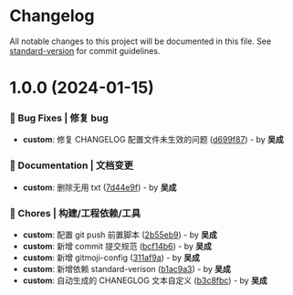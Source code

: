 # Changelog

All notable changes to this project will be documented in this file. See [standard-version](https://github.com/conventional-changelog/standard-version) for commit guidelines.

# 1.0.0 (2024-01-15)


### 🐛 Bug Fixes | 修复 bug

* **custom**: 修复 CHANGELOG 配置文件未生效的问题 ([d699f87](https://gitee.com/aragakki_yui/any-basic/commits/d699f87)) - by **吴成**


### 📝 Documentation | 文档变更

* **custom**: 删除无用 txt ([7d44e9f](https://gitee.com/aragakki_yui/any-basic/commits/7d44e9f)) - by **吴成**


### 🚀 Chores | 构建/工程依赖/工具

* **custom**: 配置 git push 前置脚本 ([2b55eb9](https://gitee.com/aragakki_yui/any-basic/commits/2b55eb9)) - by **吴成**
* **custom**: 新增 commit 提交规范 ([bcf14b6](https://gitee.com/aragakki_yui/any-basic/commits/bcf14b6)) - by **吴成**
* **custom**: 新增 gitmoji-config ([311af9a](https://gitee.com/aragakki_yui/any-basic/commits/311af9a)) - by **吴成**
* **custom**: 新增依赖 standard-verison ([b1ac9a3](https://gitee.com/aragakki_yui/any-basic/commits/b1ac9a3)) - by **吴成**
* **custom**: 自动生成的 CHANEGLOG 文本自定义 ([b3c8fbc](https://gitee.com/aragakki_yui/any-basic/commits/b3c8fbc)) - by **吴成**
